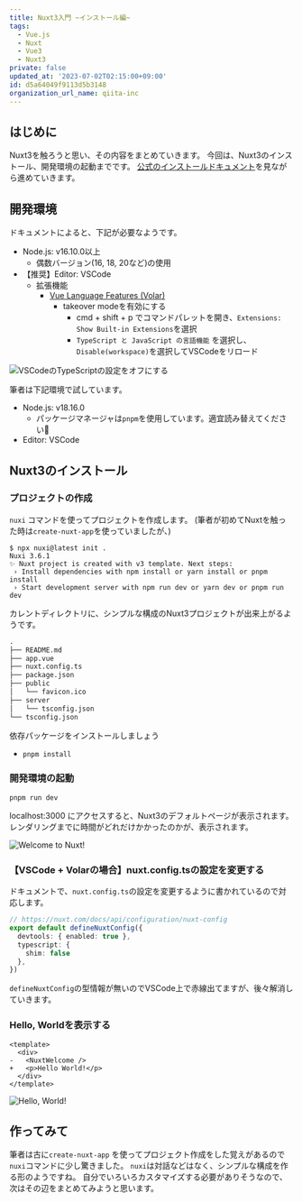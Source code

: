 ```yaml
---
title: Nuxt3入門 ~インストール編~
tags:
  - Vue.js
  - Nuxt
  - Vue3
  - Nuxt3
private: false
updated_at: '2023-07-02T02:15:00+09:00'
id: d5a64049f9113d5b3148
organization_url_name: qiita-inc
---
```

## はじめに

Nuxt3を触ろうと思い、その内容をまとめていきます。
今回は、Nuxt3のインストール、開発環境の起動までです。
[公式のインストールドキュメント](https://nuxt.com/docs/getting-started/installation)を見ながら進めていきます。

## 開発環境

ドキュメントによると、下記が必要なようです。

- Node.js: v16.10.0以上
  - 偶数バージョン(16, 18, 20など)の使用
- 【推奨】Editor: VSCode
  - 拡張機能
    - [Vue Language Features (Volar)](https://marketplace.visualstudio.com/items?itemName=Vue.volar)
      - takeover modeを有効にする
        - cmd + shift + p でコマンドパレットを開き、`Extensions: Show Built-in Extensions`を選択
        - `TypeScript と JavaScript の言語機能` を選択し、`Disable(workspace)`を選択してVSCodeをリロード

![VSCodeのTypeScriptの設定をオフにする](https://qiita-image-store.s3.ap-northeast-1.amazonaws.com/0/166596/50ab8b31-f1c7-d76d-8685-77d1241e9004.png)

筆者は下記環境で試しています。

- Node.js: v18.16.0
  - パッケージマネージャは`pnpm`を使用しています。適宜読み替えてください:pray:
- Editor: VSCode

## Nuxt3のインストール

### プロジェクトの作成

`nuxi` コマンドを使ってプロジェクトを作成します。
(筆者が初めてNuxtを触った時は`create-nuxt-app`を使っていましたが、)

```shell
$ npx nuxi@latest init .
Nuxi 3.6.1
✨ Nuxt project is created with v3 template. Next steps:
 › Install dependencies with npm install or yarn install or pnpm install
 › Start development server with npm run dev or yarn dev or pnpm run dev
```

カレントディレクトリに、シンプルな構成のNuxt3プロジェクトが出来上がるようです。

```txt
.
├── README.md
├── app.vue
├── nuxt.config.ts
├── package.json
├── public
│   └── favicon.ico
├── server
│   └── tsconfig.json
└── tsconfig.json
```

依存パッケージをインストールしましょう

- `pnpm install`

### 開発環境の起動

`pnpm run dev`

localhost:3000 にアクセスすると、Nuxt3のデフォルトページが表示されます。
レンダリングまでに時間がどれだけかかったのかが、表示されます。

![Welcome to Nuxt!](https://qiita-image-store.s3.ap-northeast-1.amazonaws.com/0/166596/e4fe1f96-f63e-366f-85b3-454583f31830.png)

### 【VSCode + Volarの場合】nuxt.config.tsの設定を変更する

ドキュメントで、`nuxt.config.ts`の設定を変更するように書かれているので対応します。

```typescript:nuxt.config.ts
// https://nuxt.com/docs/api/configuration/nuxt-config
export default defineNuxtConfig({
  devtools: { enabled: true },
  typescript: {
    shim: false
  },
})
```

`defineNuxtConfig`の型情報が無いのでVSCode上で赤線出てますが、後々解消していきます。

### Hello, Worldを表示する

```diff:app.vue
<template>
  <div>
-   <NuxtWelcome />
+   <p>Hello World!</p>
  </div>
</template>
```

![Hello, World!](https://qiita-image-store.s3.ap-northeast-1.amazonaws.com/0/166596/fa0c1e0a-572a-a62b-a692-fad2026d0ddf.png)

## 作ってみて

筆者は古に`create-nuxt-app` を使ってプロジェクト作成をした覚えがあるので`nuxi`コマンドに少し驚きました。
`nuxi`は対話などはなく、シンプルな構成を作る形のようですね。
自分でいろいろカスタマイズする必要がありそうなので、次はその辺をまとめてみようと思います。
